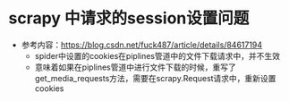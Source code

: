 # scrapy 中请求的session设置问题
* 参考内容：https://blog.csdn.net/fuck487/article/details/84617194
    * spider中设置的cookies在piplines管道中的文件下载请求中，并不生效
    * 意味着如果在piplines管道中进行文件下载的时候，重写了get_media_requests方法，需要在scrapy.Request请求中，重新设置cookies
    

